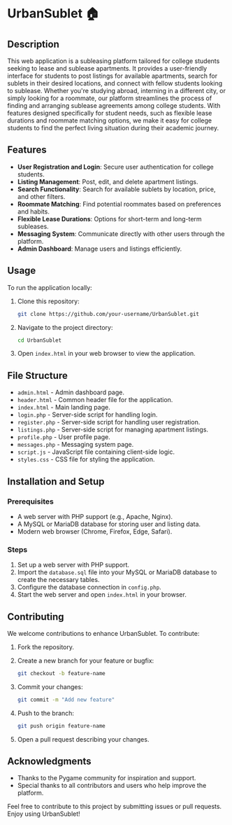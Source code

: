 # UrbanSublet 🏠

## Description

This web application is a subleasing platform tailored for college students seeking to lease and sublease apartments. It provides a user-friendly interface for students to post listings for available apartments, search for sublets in their desired locations, and connect with fellow students looking to sublease. Whether you're studying abroad, interning in a different city, or simply looking for a roommate, our platform streamlines the process of finding and arranging sublease agreements among college students. With features designed specifically for student needs, such as flexible lease durations and roommate matching options, we make it easy for college students to find the perfect living situation during their academic journey.

## Features

- **User Registration and Login**: Secure user authentication for college students.
- **Listing Management**: Post, edit, and delete apartment listings.
- **Search Functionality**: Search for available sublets by location, price, and other filters.
- **Roommate Matching**: Find potential roommates based on preferences and habits.
- **Flexible Lease Durations**: Options for short-term and long-term subleases.
- **Messaging System**: Communicate directly with other users through the platform.
- **Admin Dashboard**: Manage users and listings efficiently.

## Usage

To run the application locally:

1. Clone this repository:

    ```sh
    git clone https://github.com/your-username/UrbanSublet.git
    ```

2. Navigate to the project directory:

    ```sh
    cd UrbanSublet
    ```

3. Open `index.html` in your web browser to view the application.

## File Structure

- `admin.html` - Admin dashboard page.
- `header.html` - Common header file for the application.
- `index.html` - Main landing page.
- `login.php` - Server-side script for handling login.
- `register.php` - Server-side script for handling user registration.
- `listings.php` - Server-side script for managing apartment listings.
- `profile.php` - User profile page.
- `messages.php` - Messaging system page.
- `script.js` - JavaScript file containing client-side logic.
- `styles.css` - CSS file for styling the application.

## Installation and Setup

### Prerequisites

- A web server with PHP support (e.g., Apache, Nginx).
- A MySQL or MariaDB database for storing user and listing data.
- Modern web browser (Chrome, Firefox, Edge, Safari).

### Steps

1. Set up a web server with PHP support.
2. Import the `database.sql` file into your MySQL or MariaDB database to create the necessary tables.
3. Configure the database connection in `config.php`.
4. Start the web server and open `index.html` in your browser.

## Contributing

We welcome contributions to enhance UrbanSublet. To contribute:

1. Fork the repository.
2. Create a new branch for your feature or bugfix:

    ```sh
    git checkout -b feature-name
    ```

3. Commit your changes:

    ```sh
    git commit -m "Add new feature"
    ```

4. Push to the branch:

    ```sh
    git push origin feature-name
    ```

5. Open a pull request describing your changes.

## Acknowledgments

- Thanks to the Pygame community for inspiration and support.
- Special thanks to all contributors and users who help improve the platform.

Feel free to contribute to this project by submitting issues or pull requests. Enjoy using UrbanSublet!
